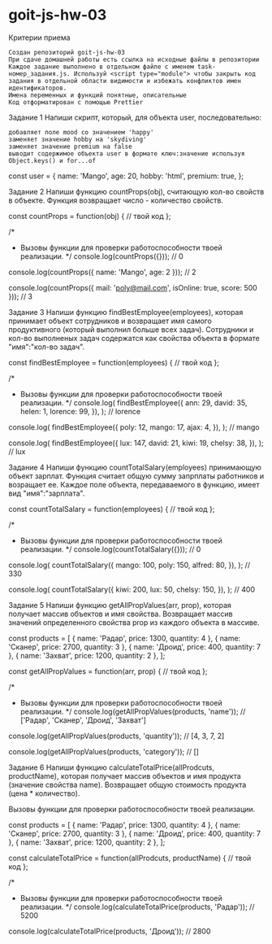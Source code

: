 # goit-js-hw-03

Критерии приема

    Создан репозиторий goit-js-hw-03
    При сдаче домашней работы есть ссылка на исходные файлы в репозитории
    Каждое задание выполнено в отдельном файле с именем task-номер_задания.js. Используй <script type="module"> чтобы закрыть код задания в отдельной области видимости и избежать конфликтов имен идентификаторов.
    Имена переменных и функций понятные, описательные
    Код отформатирован с помощью Prettier

Задание 1 Напиши скрипт, который, для объекта user, последовательно:

    добавляет поле mood со значением 'happy'
    заменяет значение hobby на 'skydiving'
    заменяет значение premium на false
    выводит содержимое объекта user в формате ключ:значение используя Object.keys() и for...of

const user = { name: 'Mango', age: 20, hobby: 'html', premium: true, };

Задание 2 Напиши функцию countProps(obj), считающую кол-во свойств в объекте.
Функция возвращает число - количество свойств.

const countProps = function(obj) { // твой код };

/\*

- Вызовы функции для проверки работоспособности твоей реализации. \*/
  console.log(countProps({})); // 0

console.log(countProps({ name: 'Mango', age: 2 })); // 2

console.log(countProps({ mail: 'poly@mail.com', isOnline: true, score: 500 }));
// 3

Задание 3 Напиши функцию findBestEmployee(employees), которая принимает объект
сотрудников и возвращает имя самого продуктивного (который выполнил больше всех
задач). Сотрудники и кол-во выполненых задач содержатся как свойства объекта в
формате "имя":"кол-во задач".

const findBestEmployee = function(employees) { // твой код };

/\*

- Вызовы функции для проверки работоспособности твоей реализации. \*/
  console.log( findBestEmployee({ ann: 29, david: 35, helen: 1, lorence: 99, }),
  ); // lorence

console.log( findBestEmployee({ poly: 12, mango: 17, ajax: 4, }), ); // mango

console.log( findBestEmployee({ lux: 147, david: 21, kiwi: 19, chelsy: 38, }),
); // lux

Задание 4 Напиши функцию countTotalSalary(employees) принимающую объект зарплат.
Функция считает общую сумму запрплаты работников и возращает ее. Каждое поле
объекта, передаваемого в функцию, имеет вид "имя":"зарплата".

const countTotalSalary = function(employees) { // твой код };

/\*

- Вызовы функции для проверки работоспособности твоей реализации. \*/
  console.log(countTotalSalary({})); // 0

console.log( countTotalSalary({ mango: 100, poly: 150, alfred: 80, }), ); // 330

console.log( countTotalSalary({ kiwi: 200, lux: 50, chelsy: 150, }), ); // 400

Задание 5 Напиши функцию getAllPropValues(arr, prop), которая получает массив
объектов и имя свойства. Возвращает массив значений определенного свойства prop
из каждого объекта в массиве.

const products = [ { name: 'Радар', price: 1300, quantity: 4 }, { name:
'Сканер', price: 2700, quantity: 3 }, { name: 'Дроид', price: 400, quantity: 7
}, { name: 'Захват', price: 1200, quantity: 2 }, ];

const getAllPropValues = function(arr, prop) { // твой код };

/\*

- Вызовы функции для проверки работоспособности твоей реализации. \*/
  console.log(getAllPropValues(products, 'name')); // ['Радар', 'Сканер',
  'Дроид', 'Захват']

console.log(getAllPropValues(products, 'quantity')); // [4, 3, 7, 2]

console.log(getAllPropValues(products, 'category')); // []

Задание 6 Напиши функцию calculateTotalPrice(allProdcuts, productName), которая
получает массив объектов и имя продукта (значение свойства name). Возвращает
общую стоимость продукта (цена \* количество).

Вызовы функции для проверки работоспособности твоей реализации.

const products = [ { name: 'Радар', price: 1300, quantity: 4 }, { name:
'Сканер', price: 2700, quantity: 3 }, { name: 'Дроид', price: 400, quantity: 7
}, { name: 'Захват', price: 1200, quantity: 2 }, ];

const calculateTotalPrice = function(allProdcuts, productName) { // твой код };

/\*

- Вызовы функции для проверки работоспособности твоей реализации. \*/
  console.log(calculateTotalPrice(products, 'Радар')); // 5200

console.log(calculateTotalPrice(products, 'Дроид')); // 2800
